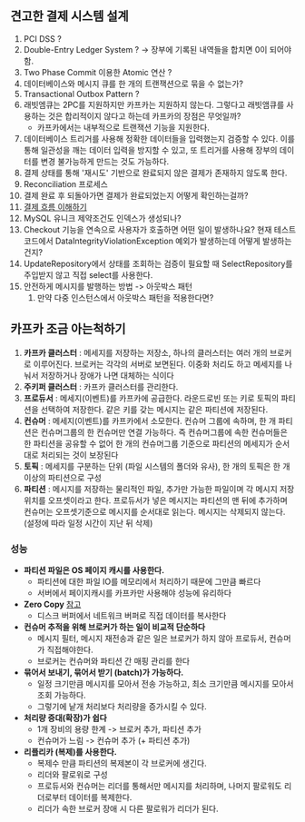## 견고한 결제 시스템 설계 

1. PCI DSS ?
2. Double-Entry Ledger System ? -> 장부에 기록된 내역들을 합치면 0이 되어야함.
3. Two Phase Commit 이용한 Atomic 연산 ?
4. 데이터베이스와 메시지 큐를 한 개의 트랜잭션으로 묶을 수 없는가?
5. Transactional Outbox Pattern ?
6. 래빗엠큐는 2PC를 지원하지만 카프카는 지원하지 않는다. 그렇다고 래빗앰큐를 사용하는 것은 합리적이지 않다고 하는데 카프카의 장점은 무엇일까?
    - 카프카에서는 내부적으로 트랜잭션 기능을 지원한다.
7. 데이터베이스 트리거를 사용해 정확한 데이터들을 입력했는지 검증할 수 있다. 이를 통해 일관성을 깨는 데이터 입력을 방지할 수 있고, 또 트리거를 사용해 장부의 데이터를 변경 불가능하게 만드는 것도 가능하다. 
8. 결제 상태를 통해 '재시도' 기반으로 완료되지 않은 결제가 존재하지 않도록 한다.
9. Reconciliation 프로세스
10. 결제 완료 후 되돌아가면 결제가 완료되었는지 어떻게 확인하는걸까?
11. [결제 흐름 이해하기](https://docs.tosspayments.com/guides/v2/get-started/payment-flow#%EC%9A%94%EC%B2%AD-%EC%9D%B8%EC%A6%9D-%EC%8A%B9%EC%9D%B8)
12. MySQL 유니크 제약조건도 인덱스가 생성되나?
13. Checkout 기능을 연속으로 사용자가 호출하면 어떤 일이 발생하나요? 현재 테스트 코드에서 DataIntegrityViolationException 예외가 발생하는데 어떻게 발생하는건지?
14. UpdateRepository에서 상태를 조회하는 검증이 필요할 때 SelectRepository를 주입받지 않고 직접 select를 사용한다.
15. 안전하게 메시지를 발행하는 방법 -> 아웃박스 패턴
    1.  만약 다중 인스턴스에서 아웃박스 패턴을 적용한다면?

## 카프카 조금 아는척하기


1. **카프카 클러스터** : 메세지를 저장하는 저장소, 하나의 클러스터는 여러 개의 브로커로 이루어진다. 브로커는 각각의 서버로 보면된다. 이중화 처리도 하고 메세지를 나눠서 저장하거나 장애가 나면 대체하는 식이다
2. **주키퍼 클러스터** : 카프카 클러스터를 관리한다.
3. **프로듀서** : 메세지(이벤트)를 카프카에 공급한다. 라운드로빈 또는 키로 토픽의 파티션을 선택하여 저장한다. 같은 키를 갖는 메시지는 같은 파티션에 저장된다.
4. **컨슈머** : 메세지(이벤트)를 카프카에서 소모한다. 컨슈머 그룹에 속하며, 한 개 파티션은 컨슈머그룹의 한 컨슈머만 연결 가능하다. 즉 컨슈머그룹에 속한 컨슈머들은 한 파티션을 공유할 수 없어 한 개의 컨슈머그룹 기준으로 파티션의 메세지가 순서대로 처리되는 것이 보장된다
5. **토픽** : 메세지를 구분하는 단위 (파일 시스템의 폴더와 유사), 한 개의 토픽은 한 개 이상의 파티션으로 구성
6. **파티션** : 메시지를 저장하는 물리적인 파일, 추가만 가능한 파일이며 각 메시지 저장 위치를 오프셋이라고 한다. 프로듀서가 넣은 메시지는 파티션의 맨 뒤에 추가하며 컨슈머는 오프셋기준으로 메시지를 순서대로 읽는다. 메시지는 삭제되지 않는다. (설정에 따라 일정 시간이 지난 뒤 삭제)

### 성능

- **파티션 파일은 OS 페이지 캐시를 사용한다.**
  - 파티션에 대한 파일 IO를 메모리에서 처리하기 때문에 그만큼 빠르다
  - 서버에서 페이지캐시를 카프카만 사용해야 성능에 유리하다
- **Zero Copy** [참고](https://medium.com/sunhyoups-story/zero-copy%EB%9E%80-e113d5df7191)
  - 디스크 버퍼에서 네트워크 버퍼로 직접 데이터를 복사한다
- **컨슈머 추적을 위해 브로커가 하는 일이 비교적 단순하다**
  - 메시지 필터, 메시지 재전송과 같은 일은 브로커가 하지 않아 프로듀서, 컨슈머가 직접해야한다.
  - 브로커는 컨슈머와 파티션 간 매핑 관리를 한다
- **묶어서 보내기, 묶어서 받기 (batch)가 가능하다.**
  - 일정 크기만큼 메시지를 모아서 전송 가능하고, 최소 크기만큼 메시지를 모아서 조회 가능하다.
  - 그렇기에 낱개 처리보다 처리량을 증가시킬 수 있다.
- **처리량 증대(확장)가 쉽다**
  - 1개 장비의 용량 한계 -> 브로커 추가, 파티션 추가
  - 컨슈머가 느림 -> 컨슈머 추가 (+ 파티션 추가)
- **리플리카 (복제)를 사용한다.**
  - 복제수 만큼 파티션의 복제본이 각 브로커에 생긴다.
  - 리더와 팔로워로 구성
  - 프로듀서와 컨슈머는 리더를 통해서만 메시지를 처리하며, 나머지 팔로워도 리더로부터 데이터를 복제한다.
  - 리더가 속한 브로커 장애 시 다른 팔로워가 리더가 된다.